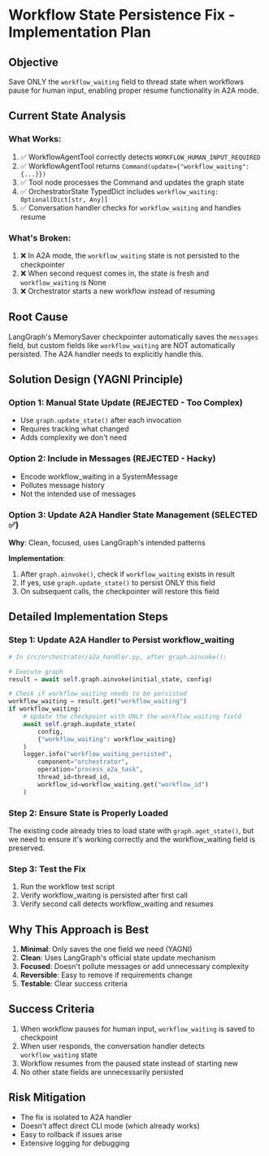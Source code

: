 # Workflow State Persistence Fix - Implementation Plan

## Objective
Save ONLY the `workflow_waiting` field to thread state when workflows pause for human input, enabling proper resume functionality in A2A mode.

## Current State Analysis

### What Works:
1. ✅ WorkflowAgentTool correctly detects `WORKFLOW_HUMAN_INPUT_REQUIRED`
2. ✅ WorkflowAgentTool returns `Command(update={"workflow_waiting": {...}})`
3. ✅ Tool node processes the Command and updates the graph state
4. ✅ OrchestratorState TypedDict includes `workflow_waiting: Optional[Dict[str, Any]]`
5. ✅ Conversation handler checks for `workflow_waiting` and handles resume

### What's Broken:
1. ❌ In A2A mode, the `workflow_waiting` state is not persisted to the checkpointer
2. ❌ When second request comes in, the state is fresh and `workflow_waiting` is None
3. ❌ Orchestrator starts a new workflow instead of resuming

## Root Cause
LangGraph's MemorySaver checkpointer automatically saves the `messages` field, but custom fields like `workflow_waiting` are NOT automatically persisted. The A2A handler needs to explicitly handle this.

## Solution Design (YAGNI Principle)

### Option 1: Manual State Update (REJECTED - Too Complex)
- Use `graph.update_state()` after each invocation
- Requires tracking what changed
- Adds complexity we don't need

### Option 2: Include in Messages (REJECTED - Hacky)
- Encode workflow_waiting in a SystemMessage
- Pollutes message history
- Not the intended use of messages

### Option 3: Update A2A Handler State Management (SELECTED ✅)
**Why**: Clean, focused, uses LangGraph's intended patterns

**Implementation**:
1. After `graph.ainvoke()`, check if `workflow_waiting` exists in result
2. If yes, use `graph.update_state()` to persist ONLY this field
3. On subsequent calls, the checkpointer will restore this field

## Detailed Implementation Steps

### Step 1: Update A2A Handler to Persist workflow_waiting
```python
# In src/orchestrator/a2a_handler.py, after graph.ainvoke():

# Execute graph
result = await self.graph.ainvoke(initial_state, config)

# Check if workflow_waiting needs to be persisted
workflow_waiting = result.get("workflow_waiting")
if workflow_waiting:
    # Update the checkpoint with ONLY the workflow_waiting field
    await self.graph.aupdate_state(
        config,
        {"workflow_waiting": workflow_waiting}
    )
    logger.info("workflow_waiting_persisted",
        component="orchestrator",
        operation="process_a2a_task",
        thread_id=thread_id,
        workflow_id=workflow_waiting.get("workflow_id")
    )
```

### Step 2: Ensure State is Properly Loaded
The existing code already tries to load state with `graph.aget_state()`, but we need to ensure it's working correctly and the workflow_waiting field is preserved.

### Step 3: Test the Fix
1. Run the workflow test script
2. Verify workflow_waiting is persisted after first call
3. Verify second call detects workflow_waiting and resumes

## Why This Approach is Best

1. **Minimal**: Only saves the one field we need (YAGNI)
2. **Clean**: Uses LangGraph's official state update mechanism
3. **Focused**: Doesn't pollute messages or add unnecessary complexity
4. **Reversible**: Easy to remove if requirements change
5. **Testable**: Clear success criteria

## Success Criteria
1. When workflow pauses for human input, `workflow_waiting` is saved to checkpoint
2. When user responds, the conversation handler detects `workflow_waiting` state
3. Workflow resumes from the paused state instead of starting new
4. No other state fields are unnecessarily persisted

## Risk Mitigation
- The fix is isolated to A2A handler
- Doesn't affect direct CLI mode (which already works)
- Easy to rollback if issues arise
- Extensive logging for debugging